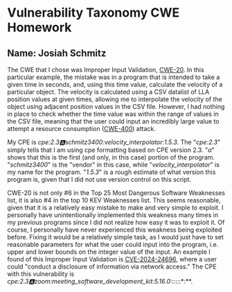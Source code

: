 # Vulnerability Taxonomy CWE Homework

## Name: Josiah Schmitz

The CWE that I chose was Improper Input Validation, [CWE-20](https://cwe.mitre.org/data/definitions/20.html).
In this particular example, the mistake was in a program that is intended to take a given time in seconds, and,
using this time value, calculate the velocity of a particular object. The velocity is calculated using a CSV datalist
of LLA position values at given times, allowing me to interpolate the velocity of the object using adjacent position values
in the CSV file. However, I had nothing in place to check whether the time value was within the range of values in the CSV
file, meaning that the user could input an incredibly large value to attempt a resource consumption ([CWE-400](https://cwe.mitre.org/data/definitions/400.html))
attack.

My CPE is *cpe:2.3:a:schmitz3400:velocity_interpolator:1.5.3*. The "*cpe:2.3*" simply tells that I am using cpe formatting
based on CPE version 2.3. "*a*" shows that this is the first (and only, in this case) portion of the program. "*schmitz3400*" is
the "vendor" in this case, while "*velocity_interpolator*" is my name for the program. "*1.5.3*" is a rough estimate of what
version this program is, given that I did not use version control on this script.

CWE-20 is not only #6 in the Top 25 Most Dangerous Software Weaknesses list, it is also #4 in the top 10 KEV Weaknesses list.
This seems reasonable, given that it is a relatively easy mistake to make and very simple to exploit. I personally have unintentionally
implemented this weakness many times in my previous programs since I did not realize how easy it was to exploit it. Of course, I personally
have never experienced this weakness being exploited before. Fixing it would be a relatively simple task, as I would just have to set
reasonable parameters for what the user could input into the program, i.e. upper and lower bounds on the integer value of the input.
An example I found of this Improper Input Validation is [CVE-2024-24696](https://www.cve.org/CVERecord?id=CVE-2024-24696), where a
user could "conduct a disclosure of information via network access." The CPE with this vulnerability is *cpe:2.3:a:zoom:meeting_software_development_kit:5.16.0:*:*:*:*:*:*:**.
